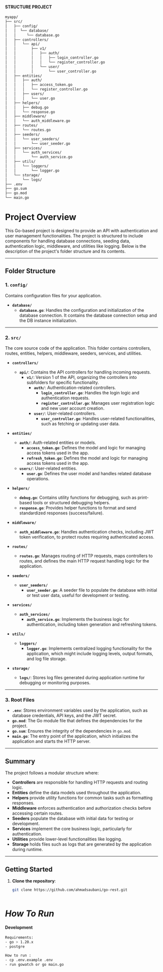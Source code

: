 
#### STRUCTURE PROJECT
```sh
myapp/
├── src/
│   ├── config/
│   │  └── database/
│   │     └── database.go
│   ├── controllers/
│   │   └── api/
│   │       ├── v1/
│   │       │   ├── auth/
│   │       │   │   ├── login_controller.go
│   │       │   │   └── register_controller.go
│   │       │   └── user/
│   │       │       └── user_controller.go
│   ├── entities/
│   │   ├── auth/
│   │   │   ├── access_token.go
│   │   │   └── register_controller.go
│   │   ├── users/
│   │   │   └── user.go
│   ├── helpers/
│   │   ├── debug.go
│   │   └── response.go
│   ├── middleware/
│   │   └── auth_middleware.go
│   ├── routes/
│   │   └── routes.go
│   ├── seeders/
│   │   └── user_seeders/
│   │       └── user_seeder.go
│   ├── services/
│   │   └── auth_services/
│   │       └── auth_service.go
│   ├── utils/
│   │   └── loggers/
│   │       └── logger.go
│   └── storage/
│       └── logs/
├── .env
├── go.sum
├── go.mod
└── main.go


```

# Project Overview

This Go-based project is designed to provide an API with authentication and user management functionalities. The project is structured to include components for handling database connections, seeding data, authentication logic, middleware, and utilities like logging. Below is the description of the project's folder structure and its contents.

---

## Folder Structure

### **1. `config/`**
Contains configuration files for your application.

- **`database/`**
  - **`database.go`**: Handles the configuration and initialization of the database connection. It contains the database connection setup and the DB instance initialization.

---

### **2. `src/`**
The core source code of the application. This folder contains controllers, routes, entities, helpers, middleware, seeders, services, and utilities.

- **`controllers/`**
  - **`api/`**: Contains the API controllers for handling incoming requests.
    - **`v1/`**: Version 1 of the API, organizing the controllers into subfolders for specific functionality.
      - **`auth/`**: Authentication-related controllers.
        - **`login_controller.go`**: Handles the login logic and authentication requests.
        - **`register_controller.go`**: Manages user registration logic and new user account creation.
      - **`user/`**: User-related controllers.
        - **`user_controller.go`**: Handles user-related functionalities, such as fetching or updating user data.

- **`entities/`**
  - **`auth/`**: Auth-related entities or models.
    - **`access_token.go`**: Defines the model and logic for managing access tokens used in the app.
    - **`refresh_token.go`**: Defines the model and logic for managing access tokens used in the app.
  - **`users/`**: User-related entities.
    - **`user.go`**: Defines the user model and handles related database operations.

- **`helpers/`**
  - **`debug.go`**: Contains utility functions for debugging, such as print-based tools or structured debugging helpers.
  - **`response.go`**: Provides helper functions to format and send standardized responses (success/failure).

- **`middleware/`**
  - **`auth_middleware.go`**: Handles authentication checks, including JWT token verification, to protect routes requiring authenticated access.

- **`routes/`**
  - **`routes.go`**: Manages routing of HTTP requests, maps controllers to routes, and defines the main HTTP request handling logic for the application.

- **`seeders/`**
  - **`user_seeders/`**
    - **`user_seeder.go`**: A seeder file to populate the database with initial or test user data, useful for development or testing.

- **`services/`**
  - **`auth_services/`**
    - **`auth_service.go`**: Implements the business logic for authentication, including token generation and refreshing tokens.

- **`utils/`**
  - **`loggers/`**
    - **`logger.go`**: Implements centralized logging functionality for the application, which might include logging levels, output formats, and log file storage.

- **`storage/`**
  - **`logs/`**: Stores log files generated during application runtime for debugging or monitoring purposes.

---

### **3. Root Files**

- **`.env`**: Stores environment variables used by the application, such as database credentials, API keys, and the JWT secret.
- **`go.mod`**: The Go module file that defines the dependencies for the project.
- **`go.sum`**: Ensures the integrity of the dependencies in `go.mod`.
- **`main.go`**: The entry point of the application, which initializes the application and starts the HTTP server.

---

## Summary

The project follows a modular structure where:

- **Controllers** are responsible for handling HTTP requests and routing logic.
- **Entities** define the data models used throughout the application.
- **Helpers** provide utility functions for common tasks such as formatting responses.
- **Middleware** enforces authentication and authorization checks before accessing certain routes.
- **Seeders** populate the database with initial data for testing or development.
- **Services** implement the core business logic, particularly for authentication.
- **Utilities** provide lower-level functionalities like logging.
- **Storage** holds files such as logs that are generated by the application during runtime.

---

## Getting Started

1. **Clone the repository**:
   ```bash
   git clone https://github.com/ahmadsaubani/go-rest.git



# _How To Run_

#### Development
```sh
Requirements:
- go > 1.20.x
- postgre
```

```sh
How to run :
- cp .env.example .env
- run gowatch or go main.go
```
